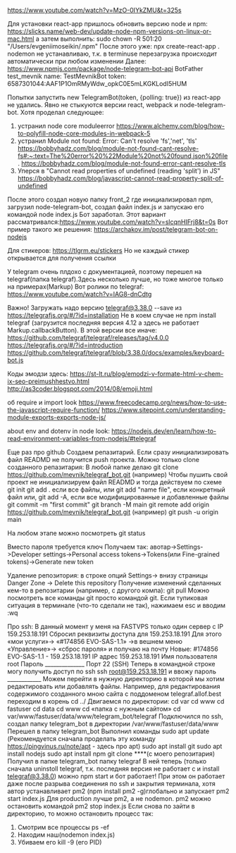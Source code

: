 https://www.youtube.com/watch?v=MzO-0IYkZMU&t=325s

Для установки react-app пришлось обновить версию node и npm:
https://slicks.name/web-dev/update-node-npm-versions-on-linux-or-mac.html
а затем выполнить: sudo chown -R 501:20 "/Users/evgeniimoseikin/.npm"
После этого уже: npx create-react-app .
nodemon не устанавливаю, т.к. в terminuse перезагрузка происходит автоматически при любом изменении
Далее: https://www.npmjs.com/package/node-telegram-bot-api
BotFather
test_mevnik
name: TestMevnikBot
token: 6587301044:AAF1P1OmRMyWdw_opkC0E5mLKGKLodI5HUM

Попытки запустить new TelegramBot(token, {polling: true}) из react-app не удались. Явно не стыкуются версии react, webpack и node-telegram-bot.
Хотя проделал следующее:
1. устранил node core moduleerror https://www.alchemy.com/blog/how-to-polyfill-node-core-modules-in-webpack-5
2. устранил Module not found: Error: Can't resolve 'fs','net', 'tls' 
   https://bobbyhadz.com/blog/module-not-found-cant-resolve-fs#:~:text=The%20error%20%22Module%20not%20found,json%20file.
   https://bobbyhadz.com/blog/module-not-found-error-cant-resolve-tls
3. Уперся в "Cannot read properties of undefined (reading 'split') in JS"  
   https://bobbyhadz.com/blog/javascript-cannot-read-property-split-of-undefined

После этого создал новую папку front_2 где  инициализировал npm, загрузил node-telegram-bot, создал файл index.js и запускаю его командой node index.js
Бот заработал.
Этот вариант рассматривался:https://www.youtube.com/watch?v=slcqnHIFrj8&t=0s
Вот пример такого же решения: https://archakov.im/post/telegram-bot-on-nodejs

Для стикеров:
https://tlgrm.eu/stickers
Но не каждый стикер открывается для получения ссылки

У telegram очень плдохо с документацией, поэтому перешел на telegraf(папка telegraf).Здесь несколько лучше, но тоже многое только на примерах(Markup)
Вот ролики по telegraf:
https://www.youtube.com/watch?v=IAG8-dnCdtg

Важно! Загружать надо версию telegraf@3.38.0 --save из https://telegrafjs.org/#/?id=installation
Не в коем случае не npm install telegraf (загрузится последняя версия 4.12 а здесь не работает Markup.callbackButton). В этой версии все иначе: https://github.com/telegraf/telegraf/releases/tag/v4.0.0
https://telegrafjs.org/#/?id=introduction
https://github.com/telegraf/telegraf/blob/3.38.0/docs/examples/keyboard-bot.js

Коды эмодзи здесь:
https://st-lt.ru/blog/emodzi-v-formate-html-v-chem-ix-seo-preimushhestvo.html
http://as3coder.blogspot.com/2014/08/emoji.html


 об require и import look https://www.freecodecamp.org/news/how-to-use-the-javascript-require-function/
 https://www.sitepoint.com/understanding-module-exports-exports-node-js/

about env  and dotenv in node look:
 https://nodejs.dev/en/learn/how-to-read-environment-variables-from-nodejs/#telegraf


Еще раз про github
Создаем репазитарий. Если сразу инициализировать файл READMD не получится 
push проекта. Можно только clone созданного репазитария:
В любой папке делаю git clone https://github.com/mevnik/telegraf_bot.git (например)
Чтобы пушить свой проект не инициализируем файл READMD и тогда действуем по схеме
 git init
git add . если все файлы,  или git add "name file", если конкретный файл
   или, git add -A, если все модифицированные и добавленные файлы
git commit -m "first commit"
git branch -M main
git remote add origin https://github.com/mevnik/telegraf_bot.git (например)
git push -u origin main

На любом этапе можно посмотреть git status

Вместо пароля требуется ключ
Получаем так:
авотар->Settings->Developer settings->Personal access tokens->Tokens(или Fine-grained tokens)->Generate new token

Удаление репозитория:
в строке опций Settings-> внизу страницы Danger Zone -> Delete this repository
Получение изменений сделанных кем-то в репозитарии (например, с другого компа):
   git pull
Можно посмотреть все команды git просто командой git.
Если тупиковая ситуация в терминале (что-то сделали не так), нажимаем esc и вводим :wq

Про ssh:
  В данный момент у меня на FASTVPS только один сервер с IP 159.253.18.191
  Сбросил реквизиты доступа для 159.253.18.191
Для этого «мои услуги»-> «#174856 EVO-SAS-1.1» ->в вешнем меню «Управление»-> «сброс пароля» и получаю на почту
Новые:
#174856 EVO-SAS-1.1 - 159.253.18.191
IP адрес	159.253.18.191
Имя пользователя	root
Пароль	______________
Порт	22 (SSH)
Теперь в командной строке могу получить доступ по ssh
ssh root@159.253.18.191
и ввожу пароль ____________
Можем перейти в нужную директорию в которой мы хотим редактировать или добавлять файлы.
Например, для редактирования содержимого созданного мною сайта с поддоменом telegraf.allof.best переходим в корень cd ../
Двигаемся по директории:
    cd var
    cd www
    cd fastuser
    cd data
    cd www
    cd «папка с нужным сайтом»
cd var/www/fastuser/data/www/telegram_bot/telegraf
Подключился по ssh, создал папку telegram_bot в директории /var/www/fastuser/data/www
Перешел в папку telegram_bot
Выполнил команды 
   sudo apt update (Рекомендуется сначала проделать эту команду https://pingvinus.ru/note/apt - здесь про apt)
   sudo apt install git
   sudo apt install nodejs
   sudo apt install npm
   git clone ****(с моего репозитария)
Получил в папке telegram_bot папку telegraf
В ней теперь (только сначала uninstoll telegraf, т.к. последняя версия не работает с и install telegraf@3.38.0) можно npm start
и бот работает!
При этом он работает даже после разрыва соединения по ssh и закрытия терминала,
хотя автор устанавливает pm2 (npm install pm2 -g)глобально и запускает pm2 start index.js
Для production лучше pm2, а не nodemon. pm2 можно остановить командой pm2 stop index.js
Если снова по зайти в директорию, то можно остановить процесс так:
   1. Смотрим все процессы ps -ef
   2. Находим наш(nodemon index.js)
   3. Убиваем его  kill -9 (его PID)




